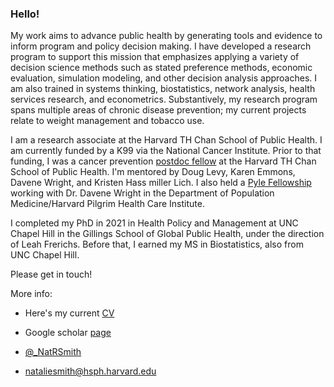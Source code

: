 ### Hello!

My work aims to advance public health by generating tools and evidence to inform program and policy decision making. I have developed a research program to support this mission that emphasizes applying a variety of decision science methods such as stated preference methods, economic evaluation, simulation modeling, and other decision analysis approaches. I am also trained in systems thinking, biostatistics, network analysis, health services research, and econometrics. Substantively, my research program spans multiple areas of chronic disease prevention; my current projects relate to weight management and tobacco use. 

I am a research associate at the Harvard TH Chan School of Public Health. I am currently funded by a K99 via the National Cancer Institute. Prior to that funding, I was a cancer prevention [postdoc fellow](https://www.hsph.harvard.edu/cancer-prevention-fellowship/people/natalie-smith/) at the Harvard TH Chan School of Public Health. I'm mentored by Doug Levy, Karen Emmons, Davene Wright, and Kristen Hass
miller Lich. I also held a [Pyle Fellowship](https://twitter.com/DeptPopMed/status/1556701937537585153) working with Dr. Davene Wright in the Department of Population Medicine/Harvard Pilgrim Health Care Institute. 

I completed my PhD in 2021 in Health Policy and Management at UNC Chapel Hill in the Gillings School of Global Public Health, under the direction of Leah Frerichs. Before that, I earned my MS in Biostatistics, also from UNC Chapel Hill.

Please get in touch!


More info: 
* Here's my current [CV](https://github.com/nataliesmith123/nataliesmith123/files/12613065/NRS_CV_09-14-23.pdf)
* Google scholar [page](https://scholar.google.com/citations?user=pP7qJZ8AAAAJ&hl=en)

* [@_NatRSmith](https://twitter.com/_NatRSmith)
* nataliesmith@hsph.harvard.edu
